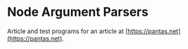 # Node Argument Parsers

Article and test programs for an article at [https://pantas.net](https://pantas.net).
